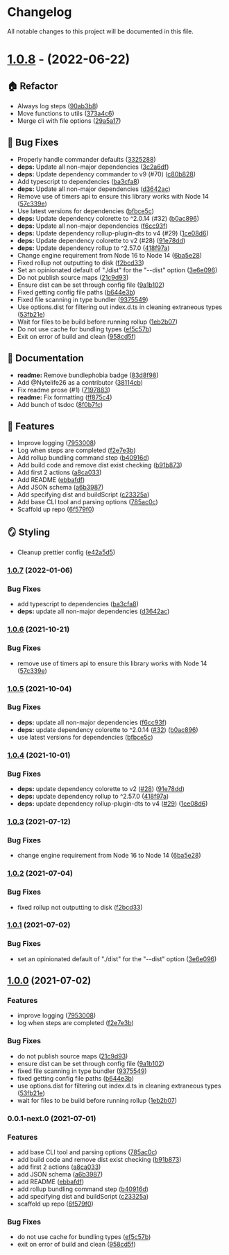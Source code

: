 # Changelog

All notable changes to this project will be documented in this file.

# [1.0.8](https://github.com/favware/rollup-type-bundler/tree/v1.0.8) - (2022-06-22)

## 🏠 Refactor

- Always log steps ([90ab3b8](https://github.com/favware/rollup-type-bundler/commit/90ab3b8735ec72a086832024d3903eebead37f96))
- Move functions to utils ([373a4c6](https://github.com/favware/rollup-type-bundler/commit/373a4c60b6e180ec0d3499d18f0eff1a8cd9148a))
- Merge cli with file options ([29a5a17](https://github.com/favware/rollup-type-bundler/commit/29a5a17fe46fea8f3ea8189566d2c95cefc0fdbd))

## 🐛 Bug Fixes

- Properly handle commander defaults ([3325288](https://github.com/favware/rollup-type-bundler/commit/3325288992e98debad192892e93f27a88c569441))
- **deps:** Update all non-major dependencies ([3c2a6df](https://github.com/favware/rollup-type-bundler/commit/3c2a6df43b5fe30024f1d6aba7fb4c6537dd2623))
- **deps:** Update dependency commander to v9 (#70) ([c80b828](https://github.com/favware/rollup-type-bundler/commit/c80b828134cbd77d3ef16bf4983fd2e13c193bfc))
- Add typescript to dependencies ([ba3cfa8](https://github.com/favware/rollup-type-bundler/commit/ba3cfa82ff167ad8721281e93766cc742c69c35f))
- **deps:** Update all non-major dependencies ([d3642ac](https://github.com/favware/rollup-type-bundler/commit/d3642ac1ae0315873c3c10691486d60c983cf545))
- Remove use of timers api to ensure this library works with Node 14 ([57c339e](https://github.com/favware/rollup-type-bundler/commit/57c339ea19f86b9674ca47640c81060b101200db))
- Use latest versions for dependencies ([bfbce5c](https://github.com/favware/rollup-type-bundler/commit/bfbce5c030aa51252aac957b357021e209efa6ea))
- **deps:** Update dependency colorette to ^2.0.14 (#32) ([b0ac896](https://github.com/favware/rollup-type-bundler/commit/b0ac89638ddeaf24ac402eb2193e928f2d7f1ed3))
- **deps:** Update all non-major dependencies ([f6cc93f](https://github.com/favware/rollup-type-bundler/commit/f6cc93f13f480a9cddda8359d1adc6cd94f8080a))
- **deps:** Update dependency rollup-plugin-dts to v4 (#29) ([1ce08d6](https://github.com/favware/rollup-type-bundler/commit/1ce08d6c0726afd322fea85cc80955debb94ab42))
- **deps:** Update dependency colorette to v2 (#28) ([91e78dd](https://github.com/favware/rollup-type-bundler/commit/91e78dd18217daa5e0d4f2d170de74094d31c9ce))
- **deps:** Update dependency rollup to ^2.57.0 ([418f97a](https://github.com/favware/rollup-type-bundler/commit/418f97aea3a0aae9d028edd0e8fb7be3078b3155))
- Change engine requirement from Node 16 to Node 14 ([6ba5e28](https://github.com/favware/rollup-type-bundler/commit/6ba5e28dad22534ff673650b76da90c437b7f0d7))
- Fixed rollup not outputting to disk ([f2bcd33](https://github.com/favware/rollup-type-bundler/commit/f2bcd33fa22ebf812909a476cb1350c57886a127))
- Set an opinionated default of "./dist" for the "--dist" option ([3e6e096](https://github.com/favware/rollup-type-bundler/commit/3e6e096218ac8c02878bb4fc0693ab35dc78ad77))
- Do not publish source maps ([21c9d93](https://github.com/favware/rollup-type-bundler/commit/21c9d934f2cd9505ebc51cef427ee905cec8e487))
- Ensure dist can be set through config file ([9a1b102](https://github.com/favware/rollup-type-bundler/commit/9a1b1022a3f2b2bed945e6304e8220a5f7211b27))
- Fixed getting config file paths ([b644e3b](https://github.com/favware/rollup-type-bundler/commit/b644e3b23028b73878ed5f77a7d18d40c4710789))
- Fixed file scanning in type bundler ([9375549](https://github.com/favware/rollup-type-bundler/commit/93755495277cfc2577f081236c2b169474e1b7c1))
- Use options.dist for filtering out index.d.ts in cleaning extraneous types ([53fb21e](https://github.com/favware/rollup-type-bundler/commit/53fb21e1c485400dd432fa24e59e064aeab25f91))
- Wait for files to be build before running rollup ([1eb2b07](https://github.com/favware/rollup-type-bundler/commit/1eb2b079aa7ec4d9ec60f5889f1bd244d5d4d019))
- Do not use cache for bundling types ([ef5c57b](https://github.com/favware/rollup-type-bundler/commit/ef5c57b0e63a146ad91b418a90eb4db5dd2aa1ad))
- Exit on error of build and clean ([958cd5f](https://github.com/favware/rollup-type-bundler/commit/958cd5ffd5af7fdaccfb36a53adc604a2d28674a))

## 📝 Documentation

- **readme:** Remove bundlephobia badge ([83d8f98](https://github.com/favware/rollup-type-bundler/commit/83d8f98bb74d8a9c68535539555814c9a1273504))
- Add @Nytelife26 as a contributor ([38114cb](https://github.com/favware/rollup-type-bundler/commit/38114cb58286cddc7ef0ea571122b6bfa9dc475c))
- Fix readme prose (#1) ([7197883](https://github.com/favware/rollup-type-bundler/commit/7197883a3bb09b399e55321e61217db2328dd3fa))
- **readme:** Fix formatting ([ff875c4](https://github.com/favware/rollup-type-bundler/commit/ff875c48e4277820fb1898fa6369e8c72d275a36))
- Add bunch of tsdoc ([8f0b7fc](https://github.com/favware/rollup-type-bundler/commit/8f0b7fcdd999eb1141f14b63d8be82829e84daf7))

## 🚀 Features

- Improve logging ([7953008](https://github.com/favware/rollup-type-bundler/commit/7953008c2527e083e2eb9a2bd52fc81d88ec2b23))
- Log when steps are completed ([f2e7e3b](https://github.com/favware/rollup-type-bundler/commit/f2e7e3b7f53af3ddf4e13ae106a7258b41c7b637))
- Add rollup bundling command step ([b40916d](https://github.com/favware/rollup-type-bundler/commit/b40916dbffb1a1bece6f47c5bb9aafa5d4788796))
- Add build code and remove dist exist checking ([b91b873](https://github.com/favware/rollup-type-bundler/commit/b91b87334fd99f78332c07be81745d21597ce4e0))
- Add first 2 actions ([a8ca033](https://github.com/favware/rollup-type-bundler/commit/a8ca03354c555d7427c28104440889b7474b4168))
- Add README ([ebbafdf](https://github.com/favware/rollup-type-bundler/commit/ebbafdf1811bce93bde765e85cc0fa1fcc18b573))
- Add JSON schema ([a6b3987](https://github.com/favware/rollup-type-bundler/commit/a6b39874f760cf8b00027aed045a5d3da34f5fcd))
- Add specifying dist and buildScript ([c23325a](https://github.com/favware/rollup-type-bundler/commit/c23325a9e14773469a457e66c7d703146f5778a7))
- Add base CLI tool and parsing options ([785ac0c](https://github.com/favware/rollup-type-bundler/commit/785ac0c8fb96991521b39cbb909e1c05ee609156))
- Scaffold up repo ([6f579f0](https://github.com/favware/rollup-type-bundler/commit/6f579f0b8b16bc5958d83336d2662fe70d1d1940))

## 🪞 Styling

- Cleanup prettier config ([e42a5d5](https://github.com/favware/rollup-type-bundler/commit/e42a5d521f24b599394bd24e193ed1236208eed1))

### [1.0.7](https://github.com/favware/rollup-type-bundler/compare/v1.0.6...v1.0.7) (2022-01-06)

### Bug Fixes

- add typescript to dependencies ([ba3cfa8](https://github.com/favware/rollup-type-bundler/commit/ba3cfa82ff167ad8721281e93766cc742c69c35f))
- **deps:** update all non-major dependencies ([d3642ac](https://github.com/favware/rollup-type-bundler/commit/d3642ac1ae0315873c3c10691486d60c983cf545))

### [1.0.6](https://github.com/favware/rollup-type-bundler/compare/v1.0.5...v1.0.6) (2021-10-21)

### Bug Fixes

- remove use of timers api to ensure this library works with Node 14 ([57c339e](https://github.com/favware/rollup-type-bundler/commit/57c339ea19f86b9674ca47640c81060b101200db))

### [1.0.5](https://github.com/favware/rollup-type-bundler/compare/v1.0.4...v1.0.5) (2021-10-04)

### Bug Fixes

- **deps:** update all non-major dependencies ([f6cc93f](https://github.com/favware/rollup-type-bundler/commit/f6cc93f13f480a9cddda8359d1adc6cd94f8080a))
- **deps:** update dependency colorette to ^2.0.14 ([#32](https://github.com/favware/rollup-type-bundler/issues/32)) ([b0ac896](https://github.com/favware/rollup-type-bundler/commit/b0ac89638ddeaf24ac402eb2193e928f2d7f1ed3))
- use latest versions for dependencies ([bfbce5c](https://github.com/favware/rollup-type-bundler/commit/bfbce5c030aa51252aac957b357021e209efa6ea))

### [1.0.4](https://github.com/favware/rollup-type-bundler/compare/v1.0.3...v1.0.4) (2021-10-01)

### Bug Fixes

- **deps:** update dependency colorette to v2 ([#28](https://github.com/favware/rollup-type-bundler/issues/28)) ([91e78dd](https://github.com/favware/rollup-type-bundler/commit/91e78dd18217daa5e0d4f2d170de74094d31c9ce))
- **deps:** update dependency rollup to ^2.57.0 ([418f97a](https://github.com/favware/rollup-type-bundler/commit/418f97aea3a0aae9d028edd0e8fb7be3078b3155))
- **deps:** update dependency rollup-plugin-dts to v4 ([#29](https://github.com/favware/rollup-type-bundler/issues/29)) ([1ce08d6](https://github.com/favware/rollup-type-bundler/commit/1ce08d6c0726afd322fea85cc80955debb94ab42))

### [1.0.3](https://github.com/favware/rollup-type-bundler/compare/v1.0.2...v1.0.3) (2021-07-12)

### Bug Fixes

- change engine requirement from Node 16 to Node 14 ([6ba5e28](https://github.com/favware/rollup-type-bundler/commit/6ba5e28dad22534ff673650b76da90c437b7f0d7))

### [1.0.2](https://github.com/favware/rollup-type-bundler/compare/v1.0.1...v1.0.2) (2021-07-04)

### Bug Fixes

- fixed rollup not outputting to disk ([f2bcd33](https://github.com/favware/rollup-type-bundler/commit/f2bcd33fa22ebf812909a476cb1350c57886a127))

### [1.0.1](https://github.com/favware/rollup-type-bundler/compare/v1.0.0...v1.0.1) (2021-07-02)

### Bug Fixes

- set an opinionated default of "./dist" for the "--dist" option ([3e6e096](https://github.com/favware/rollup-type-bundler/commit/3e6e096218ac8c02878bb4fc0693ab35dc78ad77))

## [1.0.0](https://github.com/favware/rollup-type-bundler/compare/v0.0.1-next.0...v1.0.0) (2021-07-02)

### Features

- improve logging ([7953008](https://github.com/favware/rollup-type-bundler/commit/7953008c2527e083e2eb9a2bd52fc81d88ec2b23))
- log when steps are completed ([f2e7e3b](https://github.com/favware/rollup-type-bundler/commit/f2e7e3b7f53af3ddf4e13ae106a7258b41c7b637))

### Bug Fixes

- do not publish source maps ([21c9d93](https://github.com/favware/rollup-type-bundler/commit/21c9d934f2cd9505ebc51cef427ee905cec8e487))
- ensure dist can be set through config file ([9a1b102](https://github.com/favware/rollup-type-bundler/commit/9a1b1022a3f2b2bed945e6304e8220a5f7211b27))
- fixed file scanning in type bundler ([9375549](https://github.com/favware/rollup-type-bundler/commit/93755495277cfc2577f081236c2b169474e1b7c1))
- fixed getting config file paths ([b644e3b](https://github.com/favware/rollup-type-bundler/commit/b644e3b23028b73878ed5f77a7d18d40c4710789))
- use options.dist for filtering out index.d.ts in cleaning extraneous types ([53fb21e](https://github.com/favware/rollup-type-bundler/commit/53fb21e1c485400dd432fa24e59e064aeab25f91))
- wait for files to be build before running rollup ([1eb2b07](https://github.com/favware/rollup-type-bundler/commit/1eb2b079aa7ec4d9ec60f5889f1bd244d5d4d019))

### 0.0.1-next.0 (2021-07-01)

### Features

- add base CLI tool and parsing options ([785ac0c](https://github.com/favware/rollup-type-bundler/commit/785ac0c8fb96991521b39cbb909e1c05ee609156))
- add build code and remove dist exist checking ([b91b873](https://github.com/favware/rollup-type-bundler/commit/b91b87334fd99f78332c07be81745d21597ce4e0))
- add first 2 actions ([a8ca033](https://github.com/favware/rollup-type-bundler/commit/a8ca03354c555d7427c28104440889b7474b4168))
- add JSON schema ([a6b3987](https://github.com/favware/rollup-type-bundler/commit/a6b39874f760cf8b00027aed045a5d3da34f5fcd))
- add README ([ebbafdf](https://github.com/favware/rollup-type-bundler/commit/ebbafdf1811bce93bde765e85cc0fa1fcc18b573))
- add rollup bundling command step ([b40916d](https://github.com/favware/rollup-type-bundler/commit/b40916dbffb1a1bece6f47c5bb9aafa5d4788796))
- add specifying dist and buildScript ([c23325a](https://github.com/favware/rollup-type-bundler/commit/c23325a9e14773469a457e66c7d703146f5778a7))
- scaffold up repo ([6f579f0](https://github.com/favware/rollup-type-bundler/commit/6f579f0b8b16bc5958d83336d2662fe70d1d1940))

### Bug Fixes

- do not use cache for bundling types ([ef5c57b](https://github.com/favware/rollup-type-bundler/commit/ef5c57b0e63a146ad91b418a90eb4db5dd2aa1ad))
- exit on error of build and clean ([958cd5f](https://github.com/favware/rollup-type-bundler/commit/958cd5ffd5af7fdaccfb36a53adc604a2d28674a))
